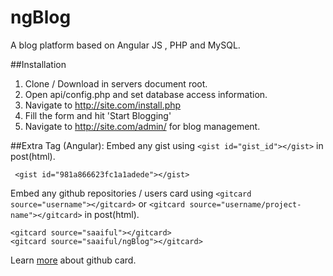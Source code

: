# ngBlog
A blog platform based on Angular JS , PHP and MySQL.

##Installation
1. Clone / Download in servers document root.
2. Open api/config.php and set database access information.
3.  Navigate to http://site.com/install.php 
4.  Fill the form and hit 'Start Blogging'
5.  Navigate to http://site.com/admin/ for blog management.

##Extra Tag (Angular):
Embed any gist using `<gist id="gist_id"></gist>` in post(html).

     <gist id="981a866623fc1a1adede"></gist>

Embed any github repositories / users card using `<gitcard source="username"></gitcard>` or `<gitcard source="username/project-name"></gitcard>` in post(html).

    <gitcard source="saaiful"></gitcard>
    <gitcard source="saaiful/ngBlog"></gitcard>

Learn [more](https://github.com/lepture/github-cards) about github card.